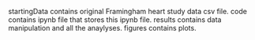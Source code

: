 startingData contains original Framingham heart study data csv file.
code contains ipynb file that stores this ipynb file.
results contains data manipulation and all the anaylyses.
figures contains plots.
